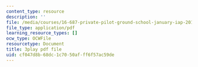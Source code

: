 ```yaml
---
content_type: resource
description: ''
file: /media/courses/16-687-private-pilot-ground-school-january-iap-2019/cf047d8b68dc1c7050afff6f57ac59de_ksyY5wa5_50.pdf
file_type: application/pdf
learning_resource_types: []
ocw_type: OCWFile
resourcetype: Document
title: 3play pdf file
uid: cf047d8b-68dc-1c70-50af-ff6f57ac59de
---
```

